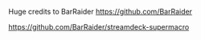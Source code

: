 Huge credits to BarRaider https://github.com/BarRaider


 https://github.com/BarRaider/streamdeck-supermacro